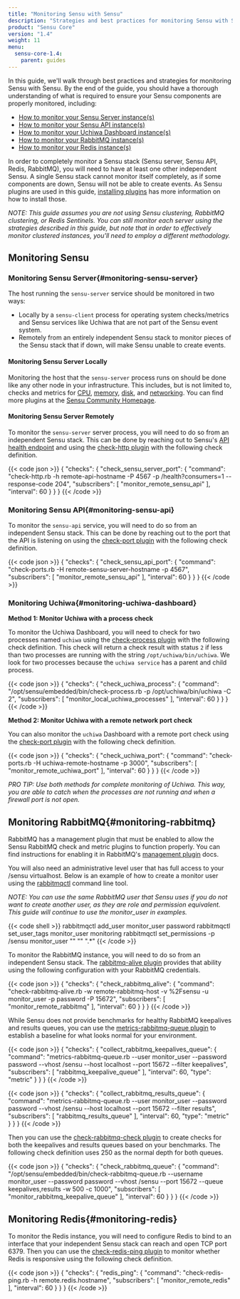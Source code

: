 ```yaml
---
title: "Monitoring Sensu with Sensu"
description: "Strategies and best practices for monitoring Sensu with Sensu"
product: "Sensu Core"
version: "1.4"
weight: 11
menu:
  sensu-core-1.4:
    parent: guides
---
```


In this guide, we'll walk through best practices and strategies for monitoring Sensu with Sensu.
By the end of the guide, you should have a thorough understanding of what is required to ensure your Sensu components are properly monitored, including:

* [How to monitor your Sensu Server instance(s)](#monitoring-sensu-server)
* [How to monitor your Sensu API instance(s)](#monitoring-sensu-api)
* [How to monitor your Uchiwa Dashboard instance(s)](#monitoring-uchiwa-dashboard)
* [How to monitor your RabbitMQ instance(s)](#monitoring-rabbitmq)
* [How to monitor your Redis instance(s)](#monitoring-redis)

In order to completely monitor a Sensu stack (Sensu server, Sensu API, Redis, RabbitMQ), you will need to have at least one other independent Sensu.
A single Sensu stack cannot monitor itself completely, as if some components are down, Sensu will not be able to create events.
As Sensu plugins are used in this guide, [installing plugins][16] has more information on how to install those.

_NOTE: This guide assumes you are not using Sensu clustering, RabbitMQ clustering, or Redis Sentinels.
You can still monitor each server using the strategies described in this guide, but note that in order to effectively monitor clustered instances, you'll need to employ a different methodology._

## Monitoring Sensu

### Monitoring Sensu Server{#monitoring-sensu-server}

The host running the `sensu-server` service should be monitored in two ways:

* Locally by a `sensu-client` process for operating system checks/metrics and Sensu services like Uchiwa that are not part of the Sensu event system.
* Remotely from an entirely independent Sensu stack to monitor pieces of the Sensu stack that if down, will make Sensu unable to create events. 

#### Monitoring Sensu Server Locally

Monitoring the host that the `sensu-server` process runs on should be done like any other node in your infrastructure.
This includes, but is not limited to, checks and metrics for [CPU][1], [memory][2], [disk][3], and [networking][4].
You can find more plugins at the [Sensu Community Homepage][5].

#### Monitoring Sensu Server Remotely

To monitor the `sensu-server` server process, you will need to do so from an independent Sensu stack.
This can be done by reaching out to Sensu's [API health endpoint][6] and using the [check-http plugin][7] with the following check definition.

{{< code json >}}
{
  "checks": {
    "check_sensu_server_port": {
      "command": "check-http.rb -h remote-api-hostname -P 4567 -p /health?consumers=1 --response-code 204",
      "subscribers": [
        "monitor_remote_sensu_api"
      ],
      "interval": 60
    }
  }
}
{{< /code >}}

### Monitoring Sensu API{#monitoring-sensu-api}

To monitor the `sensu-api` service, you will need to do so from an independent Sensu stack.
This can be done by reaching out to the port that the API is listening on using the [check-port plugin][8] with the following check definition.

{{< code json >}}
{
  "checks": {
    "check_sensu_api_port": {
      "command": "check-ports.rb -H remote-sensu-server-hostname -p 4567",
      "subscribers": [
        "monitor_remote_sensu_api"
      ],
      "interval": 60
    }
  }
}
{{< /code >}}

### Monitoring Uchiwa{#monitoring-uchiwa-dashboard}

**Method 1: Monitor Uchiwa with a process check**

To monitor the Uchiwa Dashboard, you will need to check for two processes named `uchiwa` using the [check-process plugin][9] with the following check definition.
This check will return a check result with status `2` if less than two processes are running with the string `/opt/uchiwa/bin/uchiwa`.
We look for two processes because the `uchiwa service` has a parent and child process.

{{< code json >}}
{
  "checks": {
    "check_uchiwa_process": {
      "command": "/opt/sensu/embedded/bin/check-process.rb -p /opt/uchiwa/bin/uchiwa -C 2",
      "subscribers": [
        "monitor_local_uchiwa_processes"
      ],
      "interval": 60
    }
  }
}
{{< /code >}}

**Method 2: Monitor Uchiwa with a remote network port check**

You can also monitor the `uchiwa` Dashboard with a remote port check using the [check-port plugin][8] with the following check definition.

{{< code json >}}
{
  "checks": {
    "check_uchiwa_port": {
      "command": "check-ports.rb -H uchiwa-remote-hostname -p 3000",
      "subscribers": [
        "monitor_remote_uchiwa_port"
      ],
      "interval": 60
    }
  }
}
{{< /code >}}

_PRO TIP: Use both methods for complete monitoring of Uchiwa.
This way, you are able to catch when the processes are not running and when a firewall port is not open._

## Monitoring RabbitMQ{#monitoring-rabbitmq}

RabbitMQ has a management plugin that must be enabled to allow the Sensu RabbitMQ check and metric plugins to function properly.
You can find instructions for enabling it in RabbitMQ's [management plugin][14] docs.

You will also need an administrative level user that has full access to your /sensu virtualhost.
Below is an example of how to create a monitor user using the [rabbitmqctl][15] command line tool.

_NOTE: You can use the same RabbitMQ user that Sensu uses if you do not want to create another user, as they are role and permission equivalent.
This guide will continue to use the monitor\_user in examples._

{{< code shell >}}
rabbitmqctl add_user monitor_user password
rabbitmqctl set_user_tags monitor_user monitoring
rabbitmqctl set_permissions -p /sensu monitor_user "" "" ".*"
{{< /code >}}

To monitor the RabbitMQ instance, you will need to do so from an independent Sensu stack.
The [rabbitmq-alive plugin][10] provides that ability using the following configuration with your RabbitMQ credentials.

{{< code json >}}
{
  "checks": {
    "check_rabbitmq_alive": {
      "command": "check-rabbitmq-alive.rb -w remote-rabbitmq-host -v %2Fsensu -u monitor_user -p password -P 15672",
      "subscribers": [
        "monitor_remote_rabbitmq"
      ],
      "interval": 60
    }
  }
}
{{< /code >}}

While Sensu does not provide benchmarks for healthy RabbitMQ keepalives and results queues, you can use the [metrics-rabbitmq-queue plugin][11] to establish a baseline for what looks normal for your environment.

{{< code json >}}
{
  "checks": {
    "collect_rabbitmq_keepalives_queue": {
      "command": "metrics-rabbitmq-queue.rb --user monitor_user --password password --vhost /sensu --host localhost --port 15672 --filter keepalives",
      "subscribers": [
        "rabbitmq_keepalive_queue"
      ],
      "interval": 60,
      "type": "metric"
    }
  }
}
{{< /code >}}

{{< code json >}}
{
  "checks": {
    "collect_rabbitmq_results_queue": {
      "command": "metrics-rabbitmq-queue.rb --user monitor_user --password password --vhost /sensu --host localhost --port 15672 --filter results",
      "subscribers": [
        "rabbitmq_results_queue"
      ],
      "interval": 60,
      "type": "metric"
    }
  }
}
{{< /code >}}

Then you can use the [check-rabbitmq-check plugin][12] to create checks for both the keepalives and results queues based on your benchmarks.
The following check definition uses 250 as the normal depth for both queues.

{{< code json >}}
{
  "checks": {
    "check_rabbitmq_queue": {
      "command": "/opt/sensu/embedded/bin/check-rabbitmq-queue.rb --username monitor_user --password password --vhost /sensu --port 15672 --queue keepalives,results -w 500 -c 1000",
      "subscribers": [
        "monitor_rabbitmq_keepalive_queue"
      ],
      "interval": 60
    }
  }
}
{{< /code >}}

## Monitoring Redis{#monitoring-redis}

To monitor the Redis instance, you will need to configure Redis to bind to an interface that your independent Sensu stack can reach and open TCP port 6379.
Then you can use the [check-redis-ping plugin][13] to monitor whether Redis is responsive using the following check definition.

{{< code json >}}
{
  "checks": {
    "redis_ping": {
      "command": "check-redis-ping.rb -h remote.redis.hostname",
      "subscribers": [
        "monitor_remote_redis"
      ],
      "interval": 60
    }
  }
}
{{< /code >}}

[1]: https://github.com/sensu-plugins/sensu-plugins-cpu-checks
[2]: https://github.com/sensu-plugins/sensu-plugins-memory-checks
[3]: https://github.com/sensu-plugins/sensu-plugins-disk-checks
[4]: https://github.com/sensu-plugins/sensu-plugins-network-checks
[5]: https://github.com/sensu-plugins
[6]: http://docs.sensu.io/sensu-core/1.4/api/health-and-info
[7]: https://github.com/sensu-plugins/sensu-plugins-http/blob/master/bin/check-http.rb
[8]: https://github.com/sensu-plugins/sensu-plugins-network-checks/blob/master/bin/check-ports.rb
[9]: https://github.com/sensu-plugins/sensu-plugins-process-checks/blob/master/bin/check-process.rb
[10]: https://github.com/sensu-plugins/sensu-plugins-rabbitmq/blob/master/bin/check-rabbitmq-alive.rb
[11]: https://github.com/sensu-plugins/sensu-plugins-rabbitmq/blob/master/bin/metrics-rabbitmq-queue.rb
[12]: https://github.com/sensu-plugins/sensu-plugins-rabbitmq/blob/master/bin/check-rabbitmq-queue.rb
[13]: https://github.com/sensu-plugins/sensu-plugins-redis/blob/master/bin/check-redis-ping.rb
[14]: https://www.rabbitmq.com/management.html
[15]: https://www.rabbitmq.com/rabbitmqctl.8.html
[16]: ../../installation/installing-plugins
